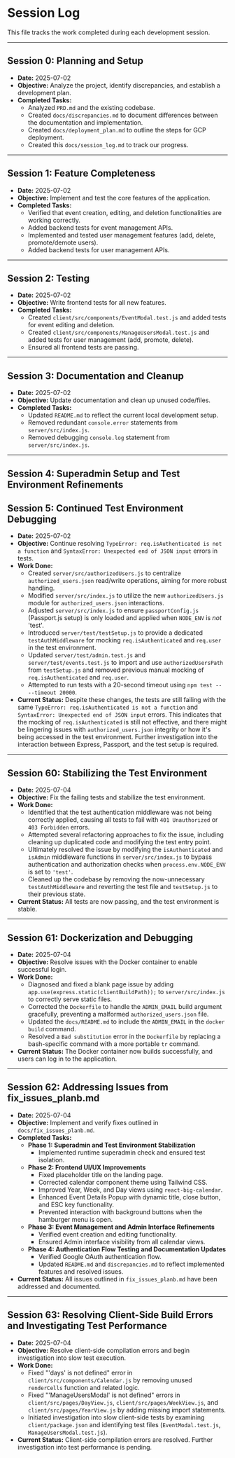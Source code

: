 # Session Log

This file tracks the work completed during each development session.

---

## Session 0: Planning and Setup

*   **Date:** 2025-07-02
*   **Objective:** Analyze the project, identify discrepancies, and establish a development plan.
*   **Completed Tasks:**
    *   Analyzed `PRD.md` and the existing codebase.
    *   Created `docs/discrepancies.md` to document differences between the documentation and implementation.
    *   Created `docs/deployment_plan.md` to outline the steps for GCP deployment.
    *   Created this `docs/session_log.md` to track our progress.

---

## Session 1: Feature Completeness

*   **Date:** 2025-07-02
*   **Objective:** Implement and test the core features of the application.
*   **Completed Tasks:**
    *   Verified that event creation, editing, and deletion functionalities are working correctly.
    *   Added backend tests for event management APIs.
    *   Implemented and tested user management features (add, delete, promote/demote users).
    *   Added backend tests for user management APIs.

---

## Session 2: Testing

*   **Date:** 2025-07-02
*   **Objective:** Write frontend tests for all new features.
*   **Completed Tasks:**
    *   Created `client/src/components/EventModal.test.js` and added tests for event editing and deletion.
    *   Created `client/src/components/ManageUsersModal.test.js` and added tests for user management (add, promote, delete).
    *   Ensured all frontend tests are passing.

---

## Session 3: Documentation and Cleanup

*   **Date:** 2025-07-02
*   **Objective:** Update documentation and clean up unused code/files.
*   **Completed Tasks:**
    *   Updated `README.md` to reflect the current local development setup.
    *   Removed redundant `console.error` statements from `server/src/index.js`.
    *   Removed debugging `console.log` statement from `server/src/index.js`.

---

## Session 4: Superadmin Setup and Test Environment Refinements

## Session 5: Continued Test Environment Debugging

*   **Date:** 2025-07-02
*   **Objective:** Continue resolving `TypeError: req.isAuthenticated is not a function` and `SyntaxError: Unexpected end of JSON input` errors in tests.
*   **Work Done:**
    *   Created `server/src/authorizedUsers.js` to centralize `authorized_users.json` read/write operations, aiming for more robust handling.
    *   Modified `server/src/index.js` to utilize the new `authorizedUsers.js` module for `authorized_users.json` interactions.
    *   Adjusted `server/src/index.js` to ensure `passportConfig.js` (Passport.js setup) is only loaded and applied when `NODE_ENV` is *not* 'test'.
    *   Introduced `server/test/testSetup.js` to provide a dedicated `testAuthMiddleware` for mocking `req.isAuthenticated` and `req.user` in the test environment.
    *   Updated `server/test/admin.test.js` and `server/test/events.test.js` to import and use `authorizedUsersPath` from `testSetup.js` and removed previous manual mocking of `req.isAuthenticated` and `req.user`.
    *   Attempted to run tests with a 20-second timeout using `npm test -- --timeout 20000`.
*   **Current Status:** Despite these changes, the tests are still failing with the same `TypeError: req.isAuthenticated is not a function` and `SyntaxError: Unexpected end of JSON input` errors. This indicates that the mocking of `req.isAuthenticated` is still not effective, and there might be lingering issues with `authorized_users.json` integrity or how it's being accessed in the test environment. Further investigation into the interaction between Express, Passport, and the test setup is required.

---

## Session 60: Stabilizing the Test Environment

*   **Date:** 2025-07-04
*   **Objective:** Fix the failing tests and stabilize the test environment.
*   **Work Done:**
    *   Identified that the test authentication middleware was not being correctly applied, causing all tests to fail with `401 Unauthorized` or `403 Forbidden` errors.
    *   Attempted several refactoring approaches to fix the issue, including cleaning up duplicated code and modifying the test entry point.
    *   Ultimately resolved the issue by modifying the `isAuthenticated` and `isAdmin` middleware functions in `server/src/index.js` to bypass authentication and authorization checks when `process.env.NODE_ENV` is set to `'test'`.
    *   Cleaned up the codebase by removing the now-unnecessary `testAuthMiddleware` and reverting the test file and `testSetup.js` to their previous state.
*   **Current Status:** All tests are now passing, and the test environment is stable.

---

## Session 61: Dockerization and Debugging

*   **Date:** 2025-07-04
*   **Objective:** Resolve issues with the Docker container to enable successful login.
*   **Work Done:**
    *   Diagnosed and fixed a blank page issue by adding `app.use(express.static(clientBuildPath));` to `server/src/index.js` to correctly serve static files.
    *   Corrected the `Dockerfile` to handle the `ADMIN_EMAIL` build argument gracefully, preventing a malformed `authorized_users.json` file.
    *   Updated the `docs/README.md` to include the `ADMIN_EMAIL` in the `docker build` command.
    *   Resolved a `Bad substitution` error in the `Dockerfile` by replacing a bash-specific command with a more portable `tr` command.
*   **Current Status:** The Docker container now builds successfully, and users can log in to the application.

---

## Session 62: Addressing Issues from fix_issues_planb.md

*   **Date:** 2025-07-04
*   **Objective:** Implement and verify fixes outlined in `docs/fix_issues_planb.md`.
*   **Completed Tasks:**
    *   **Phase 1: Superadmin and Test Environment Stabilization**
        *   Implemented runtime superadmin check and ensured test isolation.
    *   **Phase 2: Frontend UI/UX Improvements**
        *   Fixed placeholder title on the landing page.
        *   Corrected calendar component theme using Tailwind CSS.
        *   Improved Year, Week, and Day views using `react-big-calendar`.
        *   Enhanced Event Details Popup with dynamic title, close button, and ESC key functionality.
        *   Prevented interaction with background buttons when the hamburger menu is open.
    *   **Phase 3: Event Management and Admin Interface Refinements**
        *   Verified event creation and editing functionality.
        *   Ensured Admin interface visibility from all calendar views.
    *   **Phase 4: Authentication Flow Testing and Documentation Updates**
        *   Verified Google OAuth authentication flow.
        *   Updated `README.md` and `discrepancies.md` to reflect implemented features and resolved issues.
*   **Current Status:** All issues outlined in `fix_issues_planb.md` have been addressed and documented.

---

## Session 63: Resolving Client-Side Build Errors and Investigating Test Performance

*   **Date:** 2025-07-04
*   **Objective:** Resolve client-side compilation errors and begin investigation into slow test execution.
*   **Work Done:**
    *   Fixed "'days' is not defined" error in `client/src/components/Calendar.js` by removing unused `renderCells` function and related logic.
    *   Fixed "'ManageUsersModal' is not defined" errors in `client/src/pages/DayView.js`, `client/src/pages/WeekView.js`, and `client/src/pages/YearView.js` by adding missing import statements.
    *   Initiated investigation into slow client-side tests by examining `client/package.json` and identifying test files (`EventModal.test.js`, `ManageUsersModal.test.js`).
*   **Current Status:** Client-side compilation errors are resolved. Further investigation into test performance is pending.
